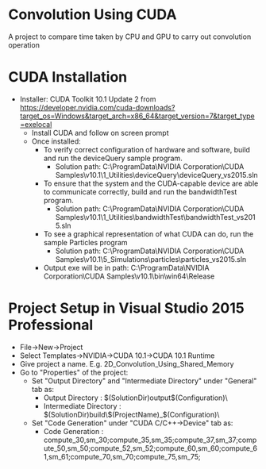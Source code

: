 # Convolution Using CUDA
A project to compare time taken by CPU and GPU to carry out convolution operation

# CUDA Installation
* Installer: CUDA Toolkit 10.1 Update 2 from https://developer.nvidia.com/cuda-downloads?target_os=Windows&target_arch=x86_64&target_version=7&target_type=exelocal
   * Install CUDA and follow on screen prompt
   * Once installed:
      * To verify correct configuration of hardware and software, build and run the deviceQuery sample program.
         * Solution path: C:\ProgramData\NVIDIA Corporation\CUDA Samples\v10.1\1_Utilities\deviceQuery\deviceQuery_vs2015.sln
      * To ensure that the system and the CUDA-capable device are able to communicate correctly, build and run the bandwidthTest program.
         * Solution path: C:\ProgramData\NVIDIA Corporation\CUDA Samples\v10.1\1_Utilities\bandwidthTest\bandwidthTest_vs2015.sln
      * To see a graphical representation of what CUDA can do, run the sample Particles program	
         * Solution path: C:\ProgramData\NVIDIA Corporation\CUDA Samples\v10.1\5_Simulations\particles\particles_vs2015.sln
      * Output exe will be in path: C:\ProgramData\NVIDIA Corporation\CUDA Samples\v10.1\bin\win64\Release
    
# Project Setup in Visual Studio 2015 Professional
* File->New->Project
* Select Templates->NVIDIA->CUDA 10.1->CUDA 10.1 Runtime
* Give project a name. E.g. 2D_Convolution_Using_Shared_Memory
* Go to "Properties" of the project:
   * Set "Output Directory" and "Intermediate Directory" under "General" tab as:
      * Output Directory : $(SolutionDir)output\$(Configuration)\
      * Intermediate Directory : $(SolutionDir)build\$(ProjectName)_$(Configuration)\
   * Set "Code Generation" under "CUDA C/C++->Device" tab as:
      * Code Generation : compute_30,sm_30;compute_35,sm_35;compute_37,sm_37;compute_50,sm_50;compute_52,sm_52;compute_60,sm_60;compute_61,sm_61;compute_70,sm_70;compute_75,sm_75;
